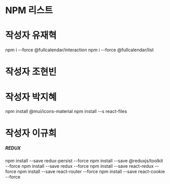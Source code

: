 # NPM 리스트

# 작성자 유재혁
 npm i --force @fullcalendar/interaction
 npm i --force @fullcalendar/list
# 작성자 조현빈

# 작성자 박지혜
npm install @mui/icons-material 
npm install --s react-files

# 작성자 이규희


##### REDUX #####
npm install --save redux-persist --force
npm install --save @reduxjs/toolkit --force
npm install --save redux --force
npm install --save react-redux --force
npm install --save react-router --force
npm install --save react-cookie --force